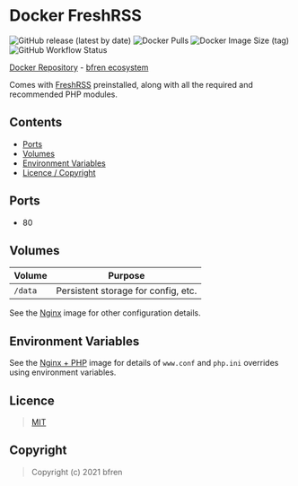 # Docker FreshRSS

![GitHub release (latest by date)](https://img.shields.io/github/v/release/bfren/docker-freshrss) ![Docker Pulls](https://img.shields.io/docker/pulls/bfren/freshrss?label=pulls) ![Docker Image Size (tag)](https://img.shields.io/docker/image-size/bfren/freshrss/latest?label=size)<br/>
![GitHub Workflow Status](https://img.shields.io/github/workflow/status/bfren/docker-freshrss/dev?label=build)

[Docker Repository](https://hub.docker.com/r/bfren/freshrss) - [bfren ecosystem](https://github.com/bfren/docker)

Comes with [FreshRSS](https://freshrss.org/) preinstalled, along with all the required and recommended PHP modules.

## Contents

* [Ports](#ports)
* [Volumes](#volumes)
* [Environment Variables](#environment-variables)
* [Licence / Copyright](#licence)

## Ports

* 80

## Volumes

| Volume   | Purpose                             |
| -------- | ----------------------------------- |
| `/data`  | Persistent storage for config, etc. |

See the [Nginx](https://github.com/bfren/docker-nginx) image for other configuration details.

## Environment Variables

See the [Nginx + PHP](https://github.com/bfren/docker-nginx-php) image for details of `www.conf` and `php.ini` overrides using environment variables.

## Licence

> [MIT](https://mit.bfren.dev/2021)

## Copyright

> Copyright (c) 2021 bfren
